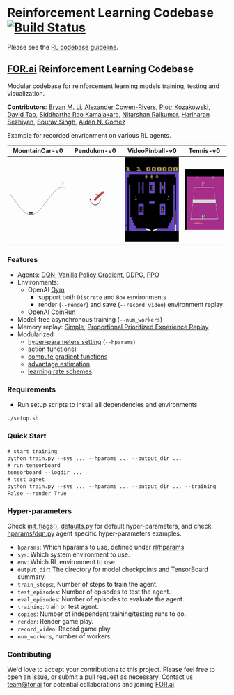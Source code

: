 # Reinforcement Learning Codebase [![Build Status](https://travis-ci.org/for-ai/rl.svg?branch=master)](https://travis-ci.org/for-ai/rl)

Please see the [RL codebase guideline](https://docs.google.com/document/d/1uXipXIiUOM90cO4CJlWyHhPijM-8ZoSP68c59njQrkQ/edit).


## [FOR.ai](https://for.ai) Reinforcement Learning Codebase
Modular codebase for reinforcement learning models training, testing and visualization.

**Contributors**: [Bryan M. Li](https://github.com/bryanlimy), [Alexander Cowen-Rivers](https://github.com/alexanderimanicowenrivers), [Piotr Kozakowski](https://github.com/koz4k), [David Tao](https://github.com/taodav), [Siddhartha Rao Kamalakara](https://github.com/srk97), [Nitarshan Rajkumar](https://github.com/nitarshan), [Hariharan Sezhiyan](https://github.com/hsezhiyan), [Sourav Singh](https://github.com/souravsingh), [Aidan N. Gomez](https://github.com/aidangomez)

Example for recorded envrionment on various RL agents.

| MountainCar-v0 |  Pendulum-v0 | VideoPinball-v0 | Tennis-v0 |
|---|---|---|---|
![MountainCar-v0](gif/mountaincar.gif)|![Pendulum-v0](gif/pendulum.gif)|![VideoPinball-v0](gif/pinball.gif)|![Tennis-v0](gif/tennis.gif)

### Features
- Agents: [DQN](rl/agents/algos/dqn.py), [Vanilla Policy Gradient](rl/agents/algos/vanilla_pg.py), [DDPG](rl/agents/algos/ddpg.py), [PPO](rl/agents/algos/ppo.py)
- Environments:
  - OpenAI [Gym](https://github.com/openai/gym)
    - support both `Discrete` and `Box` environments
    - render (`--render`) and save (`--record_video`) environment replay
  - OpenAI [CoinRun](https://github.com/openai/coinrun)
- Model-free asynchronous training  (`--num_workers`)
- Memory replay: [Simple](rl/memory/simple.py), [Proportional Prioritized Experience Replay](rl/memory/prioritized.py)
- Modularized
    - [hyper-parameters setting](rl/hparams/defaults.py) (`--hparams`)
    - [action functions](rl/agents/algos/action_function/basic.py))
    - [compute gradient functions](rl/agents/algos/compute_gradient/basic.py)
    - [advantage estimation](rl/agents/algos/advantage_estimator/basic.py)
    - [learning rate schemes](rl/utils/lr_schemes.py)

### Requirements
- Run setup scripts to install all dependencies and environments
```
./setup.sh
```

### Quick Start
```
# start training
python train.py --sys ... --hparams ... --output_dir ...
# run tensorboard
tensorboard --logdir ...
# test agnet
python train.py --sys ... --hparams ... --output_dir ... --training False --render True
```

### Hyper-parameters
Check [init_flags()](https://github.com/for-ai/rl/blob/master/train.py#L17), [defaults.py](rl/hparams/defaults.py) for default hyper-parameters, and check [hparams/dqn.py](rl/hparams/dqn.py) agent specific hyper-parameters examples.
- `hparams`: Which hparams to use, defined under [rl/hparams](rl/hparams)
- `sys`: Which system environment to use.
- `env`: Which RL environment to use.
- `output_dir`: The directory for model checkpoints and TensorBoard summary.
- `train_steps`:, Number of steps to train the agent.
- `test_episodes`: Number of episodes to test the agent.
- `eval_episodes`: Number of episodes to evaluate the agent.
- `training`: train or test agent.
- `copies`: Number of independent training/testing runs to do.
- `render`: Render game play.
- `record_video`: Record game play.
- `num_workers`, number of workers.

### Contributing
We'd love to accept your contributions to this project. Please feel free to open an issue, or submit a pull request as necessary. Contact us [team@for.ai](mailto:team@for.ai) for potential collaborations and joining [FOR.ai](https://for.ai).
